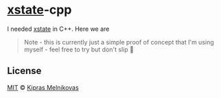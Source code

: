 # [xstate](https://github.com/davidkpiano/xstate)-cpp

I needed [xstate](https://github.com/davidkpiano/xstate) in C++. Here we are

> Note - this is currently just a simple proof of concept that I'm using myself - feel free to try but don't slip 🍌

## License

[MIT](./LICENSE) © [Kipras Melnikovas](https://github.com/sarpik)
